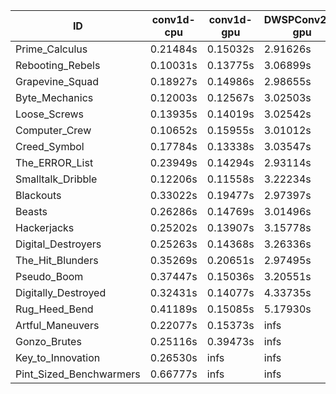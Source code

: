 |ID|conv1d-cpu|conv1d-gpu|DWSPConv2D-gpu|gemm-gpu|avg|
|-|-|-|-|-|-|
|Prime_Calculus|0.21484s|0.15032s|2.91626s|1.73917s|1.25515s|
|Rebooting_Rebels|0.10031s|0.13775s|3.06899s|1.75514s|1.26555s|
|Grapevine_Squad|0.18927s|0.14986s|2.98655s|1.77974s|1.27635s|
|Byte_Mechanics|0.12003s|0.12567s|3.02503s|1.84012s|1.27771s|
|Loose_Screws|0.13935s|0.14019s|3.02542s|1.84216s|1.28678s|
|Computer_Crew|0.10652s|0.15955s|3.01012s|1.91373s|1.29748s|
|Creed_Symbol|0.17784s|0.13338s|3.03547s|1.84681s|1.29838s|
|The_ERROR_List|0.23949s|0.14294s|2.93114s|1.92363s|1.30930s|
|Smalltalk_Dribble|0.12206s|0.11558s|3.22234s|1.86868s|1.33216s|
|Blackouts|0.33022s|0.19477s|2.97397s|1.83470s|1.33341s|
|Beasts|0.26286s|0.14769s|3.01496s|1.95116s|1.34417s|
|Hackerjacks|0.25202s|0.13907s|3.15778s|1.97063s|1.37988s|
|Digital_Destroyers|0.25263s|0.14368s|3.26336s|1.90872s|1.39210s|
|The_Hit_Blunders|0.35269s|0.20651s|2.97495s|2.14199s|1.41903s|
|Pseudo_Boom|0.37447s|0.15036s|3.20551s|1.99237s|1.43067s|
|Digitally_Destroyed|0.32431s|0.14077s|4.33735s|2.61001s|1.85311s|
|Rug_Heed_Bend|0.41189s|0.15085s|5.17930s|4.42617s|2.54205s|
|Artful_Maneuvers|0.22077s|0.15373s|infs|1.75608s|infs|
|Gonzo_Brutes|0.25116s|0.39473s|infs|4.48803s|infs|
|Key_to_Innovation|0.26530s|infs|infs|2.68164s|infs|
|Pint_Sized_Benchwarmers|0.66777s|infs|infs|4.55633s|infs|
